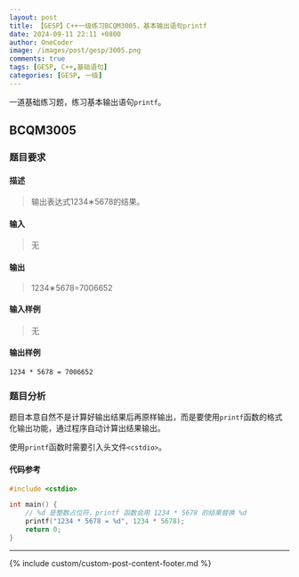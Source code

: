 ```yaml
---
layout: post
title: 【GESP】C++一级练习BCQM3005，基本输出语句printf
date: 2024-09-11 22:11 +0800
author: OneCoder
image: /images/post/gesp/3005.png
comments: true
tags: [GESP, C++,基础语句]
categories: [GESP, 一级]
---
```

一道基础练习题，练习基本输出语句`printf`。

<!--more-->

## BCQM3005

### 题目要求

#### 描述

>输出表达式1234∗5678的结果。

#### 输入

>无

#### 输出

>1234∗5678=7006652

#### 输入样例

>无

#### 输出样例

```console
1234 * 5678 = 7006652
```

### 题目分析

题目本意自然不是计算好输出结果后再原样输出，而是要使用`printf`函数的格式化输出功能，通过程序自动计算出结果输出。

使用`printf`函数时需要引入头文件`<cstdio>`。

#### 代码参考

```cpp
#include <cstdio>

int main() {
    // %d 是整数占位符，printf 函数会用 1234 * 5678 的结果替换 %d
    printf("1234 * 5678 = %d", 1234 * 5678);
    return 0;
}
```

---

{% include custom/custom-post-content-footer.md %}

